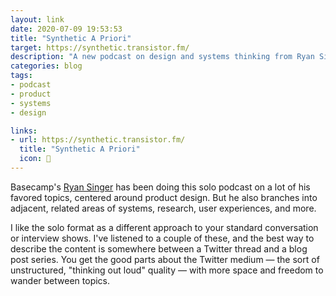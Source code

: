 ```yaml
---
layout: link
date: 2020-07-09 19:53:53
title: "Synthetic A Priori"
target: https://synthetic.transistor.fm/
description: "A new podcast on design and systems thinking from Ryan Singer."
categories: blog
tags:
- podcast
- product
- systems
- design

links:
- url: https://synthetic.transistor.fm/
  title: "Synthetic A Priori"
  icon: 🌌
---
```


Basecamp's [Ryan Singer](https://twitter.com/rjs "Ryan Singer") has been doing this solo podcast on a lot of his favored topics, centered around product design. But he also branches into adjacent, related areas of systems, research, user experiences, and more.

I like the solo format as a different approach to your standard conversation or interview shows. I've listened to a couple of these, and the best way to describe the content is somewhere between a Twitter thread and a blog post series. You get the good parts about the Twitter medium — the sort of unstructured, "thinking out loud" quality — with more space and freedom to wander between topics.
